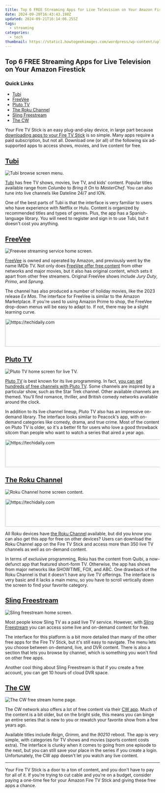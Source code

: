 ```yaml
---
title: Top 6 FREE Streaming Apps for Live Television on Your Amazon Firestick
date: 2024-09-20T16:43:43.198Z
updated: 2024-09-21T16:14:06.255Z
tags:
  - streaming
categories:
  - tech
thumbnail: https://static1.howtogeekimages.com/wordpress/wp-content/uploads/2023/09/33-1.png
---
```


## Top 6 FREE Streaming Apps for Live Television on Your Amazon Firestick

### Quick Links

* [Tubi](https://techtrends.techidaily.com/resolving-the-jscriptdll-file-absent-or-lost-issue/)
* [FreeVee](https://blog-min.techidaily.com/how-to-transfer-data-from-iphone-13-pro-to-other-iphone-13-pro-max-devices-drfone-by-drfone-transfer-data-from-ios-transfer-data-from-ios/)
* [Pluto TV](https://tech-hub.techidaily.com/chatgpt-and-cryptocurrency-understanding-the-5-reasons-why-its-a-no-go/)
* [The Roku Channel](https://sim-unlock.techidaily.com/in-2024-how-to-change-your-sim-pin-code-on-your-oneplus-12r-phone-by-drfone-android/)
* [Sling Freestream](https://facebook-video-content.techidaily.com/new-in-2024-mastering-the-art-of-self-presentation-in-facebook-bios/)
* [The CW](https://tiktok-clips.techidaily.com/2024-approved-instant-tune-livestreams-on-douyin/)

 Your Fire TV Stick is an easy plug-and-play device, in large part because [downloading apps to your Fire TV Stick](https://extra-hints.techidaily.com/in-2024-21-edition-examination-the-gamblers-guide-to-vegas-pro/) is so simple. Many apps require a paid subscription, but not all. Download one (or all) of the following six ad-supported apps to access shows, movies, and live content for free.

## [Tubi](https://tubitv.com/home) 

![Tubi browse screen menu.](https://static1.howtogeekimages.com/wordpress/wp-content/uploads/2023/12/tubi-browse-screen.jpg) 

[Tubi](https://www.amazon.com/Tubi-Inc-Free-Movies-TV/dp/B075NTHVJW?tag=hotoge-20&ascsubtag=UUhtgUeUpU2001481&asc%5Frefurl=https%3A%2F%2Fwww.howtogeek.com%2Fapps-to-watch-free-tv-on-an-amazon-fire-stick%2F&asc%5Fcampaign=Evergreen) has free TV shows, movies, live TV, and kids' content. Popular titles available range from _Columbo_ to _Bring It On_ to _MasterChef_. You can also tune into live channels like Dateline 24/7 and ION.

 One of the best parts of Tubi is that the interface is very familiar to users who have experience with Netflix or Hulu. Content is organized by recommended titles and types of genres. Plus, the app has a Spanish-language library. You will need to register and sign in to use Tubi, but it doesn't cost you anything.

## [FreeVee](https://www.amazon.com/gp/video/splash/freevee%5Ffindus?tag=hotoge-20&ascsubtag=UUhtgUeUpU2001481&asc%5Frefurl=https%3A%2F%2Fwww.howtogeek.com%2Fapps-to-watch-free-tv-on-an-amazon-fire-stick%2F&asc%5Fcampaign=Evergreen) 

![Freevee streaming service home screen.](https://static1.howtogeekimages.com/wordpress/wp-content/uploads/2023/12/freevee-home-screen.jpg) 

[FreeVee](https://www.amazon.com/dp/B08QTTB3M3?tag=hotoge-20&ascsubtag=UUhtgUeUpU2001481&asc%5Frefurl=https%3A%2F%2Fwww.howtogeek.com%2Fapps-to-watch-free-tv-on-an-amazon-fire-stick%2F&asc%5Fcampaign=Evergreen) is owned and operated by Amazon, and previously went by the name IMDb TV. Not only does [FreeVee offer free content](https://snapchat-videos.techidaily.com/updated-in-2024-making-yourself-laugh-with-snapchats-animated-filters/) from other networks and major movies, but it also has original content, which sets it apart from other free streamers. Original FreeVee shows include _Jury Duty_, _Primo_, and _Sprung_.

 The channel has also produced a number of holiday movies, like the 2023 release _Ex Mas_. The interface for FreeVee is similar to the Amazon Marketplace. If you're used to using Amazon Prime to shop, the FreeVee drop-down menus will be easy to adapt to. If not, there may be a slight learning curve.

<!-- affiliate ads begin -->
<a href="https://appsumo.8odi.net/c/5597632/2037334/7443" target="_top" id="2037334">
  <img src="//a.impactradius-go.com/display-ad/7443-2037334" border="0" alt="https://techidaily.com" width="728" height="90"/>
</a>
<img height="0" width="0" src="https://appsumo.8odi.net/i/5597632/2037334/7443" style="position:absolute;visibility:hidden;" border="0" />
<!-- affiliate ads end -->

## [Pluto TV](https://pluto.tv/) 

![Pluto TV home screen for live TV.](https://static1.howtogeekimages.com/wordpress/wp-content/uploads/2023/12/pluto-tv-home-screen.jpg) 

[Pluto TV](https://www.amazon.com/Pluto-TV-Its-Free/dp/B00KDSGIPK?tag=hotoge-20&ascsubtag=UUhtgUeUpU2001481&asc%5Frefurl=https%3A%2F%2Fwww.howtogeek.com%2Fapps-to-watch-free-tv-on-an-amazon-fire-stick%2F&asc%5Fcampaign=Evergreen) is best known for its live programming. In fact, [you can get hundreds of free channels with Pluto TV](https://video-screen-grab.techidaily.com/updated-2024-approved-explore-the-finest-cost-free-videocalling-platforms/). Some channels are inspired by a particular show, such as the Star Trek channel. Other available channels are themed. You'll find romance, thriller, and British comedy networks available around the clock.

 In addition to its live channel lineup, Pluto TV also has an impressive on-demand library. The interface looks similar to Peacock's app, with on-demand categories like comedy, drama, and true crime. Most of the content on Pluto TV is older, so it's a better fit for users who love a good throwback sitcom than people who want to watch a series that aired a year ago.

<!-- affiliate ads begin -->
<a href="https://aligracehair.sjv.io/c/5597632/2047366/19272" target="_top" id="2047366">
  <img src="//a.impactradius-go.com/display-ad/19272-2047366" border="0" alt="https://techidaily.com" width="728" height="90"/>
</a>
<img height="0" width="0" src="https://aligracehair.sjv.io/i/5597632/2047366/19272" style="position:absolute;visibility:hidden;" border="0" />
<!-- affiliate ads end -->

## [The Roku Channel](https://therokuchannel.roku.com/) 

![Roku Channel home screen content.](https://static1.howtogeekimages.com/wordpress/wp-content/uploads/2023/12/roku-channel.jpg) 

<!-- affiliate ads begin -->
<a href="https://appsumo.8odi.net/c/5597632/2111967/7443" target="_top" id="2111967">
  <img src="//a.impactradius-go.com/display-ad/7443-2111967" border="0" alt="https://techidaily.com" width="728" height="90"/>
</a>
<img height="0" width="0" src="https://appsumo.8odi.net/i/5597632/2111967/7443" style="position:absolute;visibility:hidden;" border="0" />
<!-- affiliate ads end -->

 All Roku devices have [the Roku Channel](https://www.amazon.com/Roku-The-Channel/dp/B089QXRRHD?tag=hotoge-20&ascsubtag=UUhtgUeUpU2001481&asc%5Frefurl=https%3A%2F%2Fwww.howtogeek.com%2Fapps-to-watch-free-tv-on-an-amazon-fire-stick%2F&asc%5Fcampaign=Evergreen) available, but did you know you can also get this app for free on other devices? Users can download the Roku Channel app on the Fire TV Stick and access more than 350 live TV channels as well as on-demand content.

 In terms of exclusive programming, Roku has the content from Quibi, a now-defunct app that featured short-form TV. Otherwise, the app has shows from major networks like SHOWTIME, FOX, and ABC. One drawback of the Roku Channel is that it doesn't have any live TV offerings. The interface is very basic and it lacks a main menu, so you have to scroll vertically down the screen to find your favorite category.

## [Sling Freestream](https://sling-tv.pxf.io/c/156932/1132376/14334?subId1=UUhtgUeUpU2001481&subId2=ehtg&u=https%3A%2F%2Fwww.sling.com%2Ffreestream) 

![Sling freestream home screen.](https://static1.howtogeekimages.com/wordpress/wp-content/uploads/2023/12/sling-freestream.jpg) 

 Most people know Sling TV as a paid live TV service. However, with [Sling Freestream](https://www.amazon.com/Sling-TV-LLC/dp/B00ODC5N80?tag=hotoge-20&ascsubtag=UUhtgUeUpU2001481&asc%5Frefurl=https%3A%2F%2Fwww.howtogeek.com%2Fapps-to-watch-free-tv-on-an-amazon-fire-stick%2F&asc%5Fcampaign=Evergreen) you can access some live and on-demand content for free.

 The interface for this platform is a bit more detailed than many of the other free apps for the Fire TV Stick, but it's still easy to navigate. The menu lets you choose between on-demand, live, and DVR content. There is also a section that lets you browse by channel, which is something you won't find on other free apps.

 Another cool thing about Sling Freestream is that if you create a free account, you can get 10 hours of cloud DVR space.

## [The CW](https://www.cwtv.com/thecw/the-cw-app/) 

![The CW free stream home page.](https://static1.howtogeekimages.com/wordpress/wp-content/uploads/2023/12/cw-stream.jpg) 

 The CW network also offers a lot of free content via their [CW app](https://www.amazon.com/The-CW-on-Fire-TV/dp/B01LXZLEMN?tag=hotoge-20&ascsubtag=UUhtgUeUpU2001481&asc%5Frefurl=https%3A%2F%2Fwww.howtogeek.com%2Fapps-to-watch-free-tv-on-an-amazon-fire-stick%2F&asc%5Fcampaign=Evergreen). Much of the content is a bit older, but on the bright side, this means you can binge an entire series that is new to you or rewatch your favorite show from a few years ago.

 Available titles include _Reign_, _Grimm,_ and the _90210_ reboot. The app is very simple, with categories for TV shows and movies (sports content costs extra). The interface is clunky when it comes to going from one episode to the next, but you can still save your place in the series if you create a login. Unfortunately, the CW app doesn't let you watch any live content.

---

 Your Fire TV Stick is a door to a ton of content, and you don't have to pay for all of it. If you're trying to cut cable and you're on a budget, consider paying a one-time fee for your Amazon Fire TV Stick and giving these free apps a chance.

<ins class="adsbygoogle"
     style="display:block"
     data-ad-format="autorelaxed"
     data-ad-client="ca-pub-7571918770474297"
     data-ad-slot="1223367746"></ins>

<ins class="adsbygoogle"
     style="display:block"
     data-ad-client="ca-pub-7571918770474297"
     data-ad-slot="8358498916"
     data-ad-format="auto"
     data-full-width-responsive="true"></ins>



